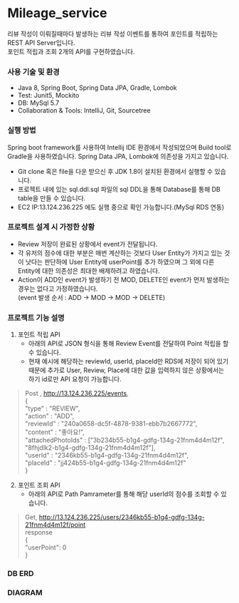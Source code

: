 # Mileage_service
리뷰 작성이 이뤄질때마다 발생하는 리뷰 작성 이벤트를 통하여 포인트를 적립하는 REST API Server입니다.  
포인트 적립과 조회 2개의 API를 구현하였습니다.

### 사용 기술 및 환경
- Java 8, Spring Boot, Spring Data JPA, Gradle, Lombok
- Test: Junit5, Mockito
- DB: MySql 5.7
- Collaboration & Tools: IntelliJ, Git, Sourcetree

### 실행 방법
Spring boot framework를 사용하여 Intellij IDE 환경에서 작성되었으며 Build tool로 Gradle을 사용하였습니다.
Spring Data JPA, Lombok에 의존성을 가지고 있습니다.

- Git clone 혹은 file을 다운 받으신 후 JDK 1.8이 설치된 환경에서 실행할 수 있습니다.
- 프로젝트 내에 있는 sql.ddl.sql 파일의 sql DDL을 통해 Database를 통해 DB table을 만들 수 있습니다.
- EC2 IP:13.124.236.225 에도 실행 중으로 확인 가능합니다.(MySql RDS 연동)

### 프로젝트 설계 시 가정한 상황
- Review 저장이 완료된 상황에서 event가 전달됩니다.
- 각 유저의 점수에 대한 부분은 매번 계산하는 것보다 User Entity가 가지고 있는 것이 낫다는 판단하에 User Entity에 
  userPoint를 추가 하였으며 그 외에 다른 Entity에 대한 의존성은 최대한 배제하려고 하였습니다.
- Action이 ADD인 event가 발생하기 전 MOD, DELETE인 event가 먼저 발생하는 경우는 없다고 가정하였습니다.   
  (event 발생 순서 : ADD -> MOD -> MOD -> DELETE)
  
### 프로젝트 기능 설명
1. 포인트 적립 API  
   - 아래의 API로 JSON 형식을 통해 Review Event를 전달하여 Point 적립을 할 수 있습니다.   
   - 현재 예시에 해당하는 reviewId, userId, placeId만 RDS에 저장이 되어 있기 때문에 추가로 User, Review, Place에 
     대한 값을 입력하지 않은 상황에서는 하기 id로만 API 요청이 가능합니다.
>Post , http://13.124.236.225/events,    
{  
    "type" : "REVIEW",  
    "action" : "ADD",   
    "reviewId" : "240a0658-dc5f-4878-9381-ebb7b2667772",   
    "content" : "좋아요!",   
    "attachedPhotoIds" : ["3b234b55-b1g4-gdfg-134g-21fnm4d4m12f", "8fhjdlk2-b1g4-gdfg-134g-21fnm4d4m12f"],   
    "userId" : "2346kb55-b1g4-gdfg-134g-21fnm4d4m12f",   
    "placeId" : "jj424b55-b1g4-gdfg-134g-21fnm4d4m12f"   
}
2. 포인트 조회 API   
    - 아래의 API로 Path Pamrameter를 통해 해당 userId의 점수를 조회할 수 있습니다.
>Get, http://13.124.236.225/users/2346kb55-b1g4-gdfg-134g-21fnm4d4m12f/point   
> response   
> {   
    "userPoint": 0   
}

### DB ERD


### DIAGRAM
